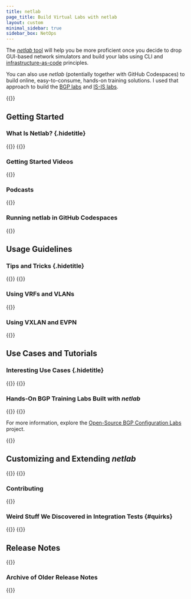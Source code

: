 ```yaml
---
title: netlab
page_title: Build Virtual Labs with netlab
layout: custom
minimal_sidebar: true
sidebar_box: NetOps
---
```

The [_netlab_ tool](https://netsim-tools.readthedocs.io/en/latest/) will help you be more proficient once you decide to drop GUI-based network simulators and build your labs using CLI and [infrastructure-as-code](/series/niac/) principles.

You can also use _netlab_ (potentially together with GitHub Codespaces) to build online, easy-to-consume, hands-on training solutions. I used that approach to build the [BGP labs](https://bgplabs.net/) and [IS-IS labs](https://isis.bgplabs.net/).
<!--more-->

{{<toc>}}

## Getting Started

### What Is Netlab? {.hidetitle}
{{<plushy confused>}}
{{<series-listing tag="overview" weight="1">}}

### Getting Started Videos

{{<series-listing tag="video" weight="1">}}

### Podcasts

{{<series-listing tag="podcast">}}

### Running netlab in GitHub Codespaces

{{<series-listing tag="codespace">}}

## Usage Guidelines
### Tips and Tricks {.hidetitle}
{{<plushy master>}}
{{<series-listing tag="guidelines" weight="1">}}

### Using VRFs and VLANs
{{<series-listing tag="vlan_vrf">}}

### Using VXLAN and EVPN
{{<series-listing tag="vxlan_evpn">}}

## Use Cases and Tutorials
### Interesting Use Cases {.hidetitle}
{{<plushy happy>}}
{{<series-listing tag="use">}}

### Hands-On BGP Training Labs Built with *netlab*
{{<plushy magic>}}
{{<series-listing tag="bgplab">}}

For more information, explore the [Open-Source BGP Configuration Labs](https://bgplabs.net/) project.

{{<series-listing tag="evpn_dg" title="Exploring EVPN Fabric Designs">}}

## Customizing and Extending *netlab*
{{<plushy master>}}
{{<series-listing tag="extend">}}

### Contributing

{{<series-listing tag="contribute">}}

### Weird Stuff We Discovered in Integration Tests {#quirks}
{{<plushy angry>}} 
{{<series-listing tag="quirks">}}

## Release Notes

{{<series-listing tag="release" reverse="true">}}

### Archive of Older Release Notes

{{<series-listing tag="archive" reverse="true">}}
